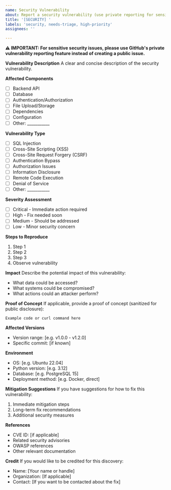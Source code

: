 ```yaml
---
name: Security Vulnerability
about: Report a security vulnerability (use private reporting for sensitive issues)
title: '[SECURITY] '
labels: 'security, needs-triage, high-priority'
assignees: ''

---
```


**⚠️ IMPORTANT: For sensitive security issues, please use GitHub's private vulnerability reporting feature instead of creating a public issue.**

**Vulnerability Description**
A clear and concise description of the security vulnerability.

**Affected Components**
- [ ] Backend API
- [ ] Database
- [ ] Authentication/Authorization
- [ ] File Upload/Storage
- [ ] Dependencies
- [ ] Configuration
- [ ] Other: ___________

**Vulnerability Type**
- [ ] SQL Injection
- [ ] Cross-Site Scripting (XSS)
- [ ] Cross-Site Request Forgery (CSRF)
- [ ] Authentication Bypass
- [ ] Authorization Issues
- [ ] Information Disclosure
- [ ] Remote Code Execution
- [ ] Denial of Service
- [ ] Other: ___________

**Severity Assessment**
- [ ] Critical - Immediate action required
- [ ] High - Fix needed soon
- [ ] Medium - Should be addressed
- [ ] Low - Minor security concern

**Steps to Reproduce**
1. Step 1
2. Step 2
3. Step 3
4. Observe vulnerability

**Impact**
Describe the potential impact of this vulnerability:
- What data could be accessed?
- What systems could be compromised?
- What actions could an attacker perform?

**Proof of Concept**
If applicable, provide a proof of concept (sanitized for public disclosure):
```
Example code or curl command here
```

**Affected Versions**
- Version range: [e.g. v1.0.0 - v1.2.0]
- Specific commit: [if known]

**Environment**
- OS: [e.g. Ubuntu 22.04]
- Python version: [e.g. 3.12]
- Database: [e.g. PostgreSQL 15]
- Deployment method: [e.g. Docker, direct]

**Mitigation Suggestions**
If you have suggestions for how to fix this vulnerability:
1. Immediate mitigation steps
2. Long-term fix recommendations
3. Additional security measures

**References**
- CVE ID: [if applicable]
- Related security advisories
- OWASP references
- Other relevant documentation

**Credit**
If you would like to be credited for this discovery:
- Name: [Your name or handle]
- Organization: [If applicable]
- Contact: [If you want to be contacted about the fix]